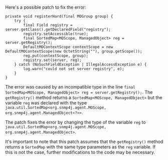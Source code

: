 Here's a possible patch to fix the error:
```
private void registerHard(final MOGroup group) {
    try {
        final Field registry = server.getClass().getDeclaredField("registry");
        registry.setAccessible(true);
        final SortedMap<MOScope, ManagedObject> reg = server.getRegistry();
        DefaultMOContextScope contextScope = new DefaultMOContextScope(new OctetString(""), group.getScope());
        reg.put(contextScope, group);
        registry.set(server, reg);
    } catch (NoSuchFieldException | IllegalAccessException e) {
        log.warn("could not set server registry", e);
    }
}
```

The error was caused by an incompatible type in the line `final SortedMap<MOScope, ManagedObject> reg = server.getRegistry();`. The `getRegistry()` method returns a `SortedMap<MOScope, ManagedObject>` but the variable `reg` was declared with the type `java.util.SortedMap<org.snmp4j.agent.MOScope, org.snmp4j.agent.ManagedObject<?>>`.


The patch fixes the error by changing the type of the variable `reg` to `java.util.SortedMap<org.snmp4j.agent.MOScope, org.snmp4j.agent.ManagedObject>`.


It's important to note that this patch assumes that the `getRegistry()` method returns a `SortedMap` with the same type parameters as the `reg` variable. If this is not the case, further modifications to the code may be necessary.